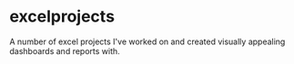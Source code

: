 # excelprojects
A number of excel projects I've worked on and created visually appealing dashboards and reports with.
